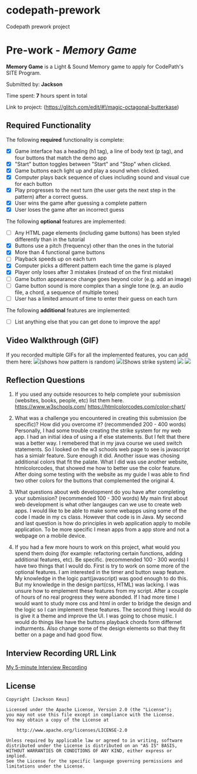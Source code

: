 # codepath-prework
Codepath prework project

# Pre-work - *Memory Game*

**Memory Game** is a Light & Sound Memory game to apply for CodePath's SITE Program. 

Submitted by: **Jackson**

Time spent: **7** hours spent in total

Link to project: (https://glitch.com/edit/#!/magic-octagonal-butterkase)

## Required Functionality

The following **required** functionality is complete:

* [x] Game interface has a heading (h1 tag), a line of body text (p tag), and four buttons that match the demo app
* [x] "Start" button toggles between "Start" and "Stop" when clicked. 
* [x] Game buttons each light up and play a sound when clicked. 
* [x] Computer plays back sequence of clues including sound and visual cue for each button
* [x] Play progresses to the next turn (the user gets the next step in the pattern) after a correct guess. 
* [x] User wins the game after guessing a complete pattern
* [x] User loses the game after an incorrect guess

The following **optional** features are implemented:

* [ ] Any HTML page elements (including game buttons) has been styled differently than in the tutorial
* [x] Buttons use a pitch (frequency) other than the ones in the tutorial
* [x] More than 4 functional game buttons
* [ ] Playback speeds up on each turn
* [x] Computer picks a different pattern each time the game is played
* [x] Player only loses after 3 mistakes (instead of on the first mistake)
* [ ] Game button appearance change goes beyond color (e.g. add an image)
* [ ] Game button sound is more complex than a single tone (e.g. an audio file, a chord, a sequence of multiple tones)
* [ ] User has a limited amount of time to enter their guess on each turn

The following **additional** features are implemented:

- [ ] List anything else that you can get done to improve the app!

## Video Walkthrough (GIF)

If you recorded multiple GIFs for all the implemented features, you can add them here:
![](http://g.recordit.co/QtYesPrKjv.gif)(shows how pattern is random)
![](http://g.recordit.co/I0Ws0mPO0O.gif)(Shows strike system)
![](gif3-link-here)
![](gif4-link-here)

## Reflection Questions
1. If you used any outside resources to help complete your submission (websites, books, people, etc) list them here. 
https://www.w3schools.com/
https://htmlcolorcodes.com/color-chart/

2. What was a challenge you encountered in creating this submission (be specific)? How did you overcome it? (recommended 200 - 400 words) 
    Personally, I had some trouble creating the strike system for my web app. I had an initial idea of using a if else statements. But I felt that there was a better way. I remebered that in my java course we used switch statements. So I looked on the w3 schools web page to see is javascript has a simialr feature. Sure enough it did. Another issue was chosing additional colors that fit the palate. What I did was use another website, htmlcolorcodes, that showed me how to better use the color feature. After doing some testing with the website as my guide I was able to find two other colors for the buttons that complemented the original 4.

3. What questions about web development do you have after completing your submission? (recommended 100 - 300 words) 
    My main first about web development is what other langauges can we use to create web apps. I would like to be able to make some webapps using some of the code I made in my cs class. However that code is in Java. My second and last question is how do principles in web application apply to mobile application. To be more specific I mean apps from a app store and not a webpage on a mobile device.

4. If you had a few more hours to work on this project, what would you spend them doing (for example: refactoring certain functions, adding additional features, etc). Be specific. (recommended 100 - 300 words) 
    I have two things that I would do. First is try to work on some more of the optional features. I am interested in the timer and button swap feature. My knowledge in the logic part(javascript) was good enough to do this. But my knowledge in the design part(css, HTML) was lacking. I was unsure how to emplement these features from my script. After a couple of hours of no real progress they were abonded. If I had more time I would want to study more css and html in order to bridge the design and the logic so I can implement these features. The second thing I would do is give it a theme and improve the UI. I was going to chose music. I would do things like have the buttons playback chords form differnet indturments. Also change some of the design elements so that they fit better on a page and had good flow.  



## Interview Recording URL Link

[My 5-minute Interview Recording](your-link-here)


## License

    Copyright [Jackson Keus]

    Licensed under the Apache License, Version 2.0 (the "License");
    you may not use this file except in compliance with the License.
    You may obtain a copy of the License at

        http://www.apache.org/licenses/LICENSE-2.0

    Unless required by applicable law or agreed to in writing, software
    distributed under the License is distributed on an "AS IS" BASIS,
    WITHOUT WARRANTIES OR CONDITIONS OF ANY KIND, either express or implied.
    See the License for the specific language governing permissions and
    limitations under the License.